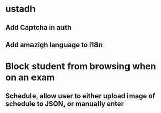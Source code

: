 # ustadh

## Add Captcha in auth
## Add amazigh language to i18n
# Block student from browsing when on an exam
## Schedule, allow user to either upload image of schedule to JSON, or manually enter
